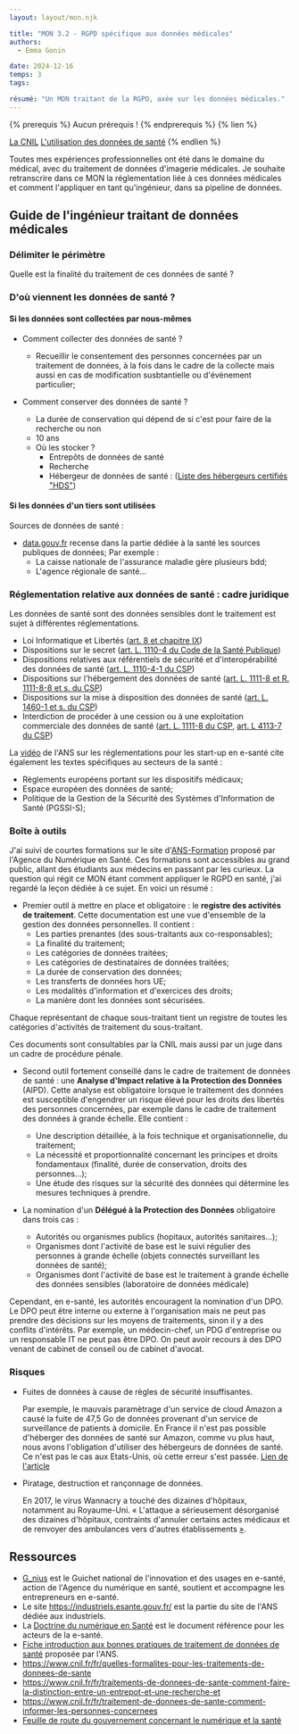 ```yaml
---
layout: layout/mon.njk

title: "MON 3.2 - RGPD spécifique aux données médicales"
authors:
  - Emma Gonin

date: 2024-12-16
temps: 3
tags:

résumé: "Un MON traitant de la RGPD, axée sur les données médicales."
---
```


{% prerequis %}
Aucun prérequis !
{% endprerequis %}
{% lien %}

[La CNIL](https://www.cnil.fr/fr/le-rgpd-applique-au-secteur-de-la-sante)
[L'utilisation des données de santé](https://www.legalplace.fr/guides/rgpd-donnees-sante/)
{% endlien %}

Toutes mes expériences professionnelles ont été dans le domaine du médical, avec du traitement de données d'imagerie médicales. Je souhaite retranscrire dans ce MON la réglementation liée à ces données médicales et comment l'appliquer en tant qu'ingénieur, dans sa pipeline de données.

## Guide de l'ingénieur traitant de données médicales

### Délimiter le périmètre
Quelle est la finalité du traitement de ces données de santé ?

### D'où viennent les données de santé ?

#### Si les données sont collectées par nous-mêmes

* Comment collecter des données de santé ?
  * Recueillir le consentement des personnes concernées par un traitement de données, à la fois dans le cadre de la collecte mais aussi en cas de modification susbtantielle ou d'évènement particulier;

* Comment conserver des données de santé ?
  * La durée de conservation qui dépend de si c'est pour faire de la recherche ou non
   * 10 ans 
  * Où les stocker ? 
    * Entrepôts de données de santé
    * Recherche
    * Hébergeur de données de santé : ([Liste des hébergeurs certifiés "HDS"](https://esante.gouv.fr/offres-services/hds/liste-des-herbergeurs-certifies))

#### Si les données d'un tiers sont utilisées

Sources de données de santé :
* [data.gouv.fr](https://www.data.gouv.fr/fr/pages/donnees_sante/) recense dans la partie dédiée à la santé les sources publiques de données;
  Par exemple : 
  * La caisse nationale de l'assurance maladie gère plusieurs bdd;
  * L'agence régionale de santé...

### Réglementation relative aux données de santé : cadre juridique

Les données de santé sont des données sensibles dont le traitement est sujet à différentes réglementations.

* Loi Informatique et Libertés ([art. 8 et chapitre IX](https://www.cnil.fr/fr/la-loi-informatique-et-libertes))
* Dispositions sur le secret ([art. L. 1110-4 du Code de la Santé Publique](https://www.legifrance.gouv.fr/codes/id/LEGIARTI000036515027/2018-01-19/)) 
* Dispositions relatives aux référentiels de sécurité et d'interopérabilité des données de santé ([art. L. 1110-4-1 du CSP](https://www.legifrance.gouv.fr/codes/id/LEGIARTI000038886960/2019-07-27/)) 
* Dispositions sur l'hébergement des données de santé ([art. L. 1111-8 et R. 1111-8-8 et s. du CSP](https://www.legifrance.gouv.fr/codes/id/LEGIARTI000033862549/2018-04-01/)) 
* Dispositions sur la mise à disposition des données de santé ([art. L. 1460-1 et s. du CSP](https://www.legifrance.gouv.fr/codes/id/LEGIARTI000038886892/2019-06-02/)) 
* Interdiction de procéder à une cession ou à une exploitation commerciale des données de santé ([art. L. 1111-8 du CSP](https://www.legifrance.gouv.fr/codes/id/LEGIARTI000021941353/2012-07-28/), [art. L 4113-7 du CSP](https://www.legifrance.gouv.fr/codes/id/LEGIARTI000021941353/2012-07-28/))
 
La [vidéo](https://www.youtube.com/watch?v=aGisMwPoBG8&t=19s&ab_channel=AgenceduNum%C3%A9riqueenSant%C3%A9) de l'ANS sur les réglementations pour les start-up en e-santé cite également les textes spécifiques au secteurs de la santé :
* Règlements européens portant sur les dispositifs médicaux;
* Espace européen des données de santé;
* Politique de la Gestion de la Sécurité des Systèmes d'Information de Santé (PGSSI-S);

### Boîte à outils
J'ai suivi de courtes formations sur le site d'[ANS-Formation](https://www.coorpacademy.com/ans-formation/) proposé par l'Agence du Numérique en Santé. Ces formations sont accessibles au grand public, allant des étudiants aux médecins en passant par les curieux.
La question qui régit ce MON étant comment appliquer le RGPD en santé, j'ai regardé la leçon dédiée à ce sujet. 
En voici un résumé :

* Premier outil à mettre en place et obligatoire : le **registre des activités de traitement**. Cette documentation est une vue d'ensemble de la gestion des données personnelles. 
Il contient : 
  * Les parties prenantes (des sous-traitants aux co-responsables);
  * La finalité du traitement;
  * Les catégories de données traitées;
  * Les catégories de destinataires de données traitées;
  * La durée de conservation des données;
  * Les transferts de données hors UE;
  * Les modalités d'information et d'exercices des droits;
  * La manière dont les données sont sécurisées.

Chaque représentant de chaque sous-traitant tient un registre de toutes les catégories d'activités de traitement du sous-traitant.

Ces documents sont consultables par la CNIL mais aussi par un juge dans un cadre de procédure pénale.

* Second outil fortement conseillé dans le cadre de traitement de données de santé : une **Analyse d'Impact relative à la Protection des Données** (AIPD). 
Cette analyse est obligatoire lorsque le traitement des données est susceptible d'engendrer un risque élevé pour les droits des libertés des personnes concernées, par exemple dans le cadre de traitement des données à grande échelle.
Elle contient : 
  * Une description détaillée, à la fois technique et organisationnelle, du traitement;
  * La nécessité et proportionnalité concernant les principes et droits fondamentaux (finalité, durée de conservation, droits des personnes...);
  * Une étude des risques sur la sécurité des données qui détermine les mesures techniques à prendre.

* La nomination d'un **Délégué à la Protection des Données** obligatoire dans trois cas :
  * Autorités ou organismes publics (hopitaux, autorités sanitaires...);
  * Organismes dont l'activité de base est le suivi régulier des personnes à grande échelle (objets connectés surveillant les données de santé);
  * Organismes dont l'activité de base est le traitement à grande échelle des données sensibles (laboratoire de données médicale)

Cependant, en e-santé, les autorités encouragent la nomination d'un DPO. Le DPO peut être interne ou externe à l'organisation mais ne peut pas prendre des décisions sur les moyens de traitements, sinon il y a des conflits d'intérêts. Par exemple, un médecin-chef, un PDG d'entreprise ou un responsable IT ne peut pas être DPO. 
On peut avoir recours à des DPO venant de cabinet de conseil ou de cabinet d'avocat.

### Risques
* Fuites de données à cause de règles de sécurité insuffisantes.

  Par exemple, le mauvais paramètrage d'un service de cloud Amazon a causé la fuite de 47,5 Go de données provenant d'un service de surveillance de patients à domicile. En France il n'est pas possible d'héberger des données de santé sur Amazon, comme vu plus haut, nous avons l'obligation d'utiliser des hébergeurs de données de santé. Ce n'est pas le cas aux Etats-Unis, où cette erreur s'est passée. [Lien de l'article](https://dsih.fr/articles/2672/les-dossiers-medicaux-de-150-000-patients-americains-en-acces-libre-sur-le-cloud-damazon)

* Piratage, destruction et rançonnage de données.

  En 2017, le virus Wannacry a touché des dizaines d'hôpitaux, notamment au Royaume-Uni. « L'attaque a sérieusement désorganisé des dizaines d'hôpitaux, contraints d'annuler certains actes médicaux et de renvoyer des ambulances vers d'autres établissements [»](https://www.lesechos.fr/2017/05/cyberattaques-les-hopitaux-britanniques-principales-cibles-atteintes-168007).


## Ressources
* [G_nius](https://gnius.esante.gouv.fr/fr) est le Guichet national de l'innovation et des usages en e-santé, action de l'Agence du numérique en santé, soutient et accompagne les entrepreneurs en e-santé.
* Le site https://industriels.esante.gouv.fr/ est la partie du site de l'ANS dédiée aux industriels. 
* La [Doctrine du numérique en Santé](https://industriels.esante.gouv.fr/sites/default/files/media/document/Doctrine_2023.pdf) est le document référence pour les acteurs de la e-santé. 
* [Fiche introduction aux bonnes pratiques de traitement de données de santé](https://industriels.esante.gouv.fr/sites/default/files/media/document/innovation/20221025_ANS-DEII_Innovation_PSC_Fiche-Synthetique_Donnees-de-sante_V1.2.pdf) proposée par l'ANS.
* https://www.cnil.fr/fr/quelles-formalites-pour-les-traitements-de-donnees-de-sante
* https://www.cnil.fr/fr/traitements-de-donnees-de-sante-comment-faire-la-distinction-entre-un-entrepot-et-une-recherche-et
* https://www.cnil.fr/fr/traitement-de-donnees-de-sante-comment-informer-les-personnes-concernees
* [Feuille de route du gouvernement concernant le numérique et la santé](https://industriels.esante.gouv.fr/sites/default/files/media/document/dns-feuille-de-route-2023-2027.pdf)
